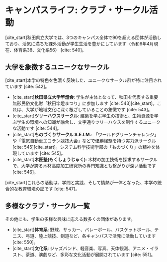 # キャンパスライフ: クラブ・サークル活動

[cite_start]秋田県立大学では、3つのキャンパス全体で90を超える団体が活動しており、活気に満ちた課外活動が学生生活を豊かにしています（令和6年4月現在、体育系38、文化系56） [cite: 540]。

## 大学を象徴するユニークなサークル

[cite_start]本学の特色を色濃く反映した、ユニークなサークル群が特に注目されています [cite: 542]。

* [cite_start]**秋田県立大学竿燈会**: 学生が主体となって、秋田を代表する重要無形民俗文化財「秋田竿燈まつり」に参加します [cite: 543][cite_start]。これは、大学が地域文化に深く根ざしていることの象徴です [cite: 543]。
* [cite_start]**ツリーハウスサークル**: 建築を学ぶ学生の技術と、生物資源を学ぶ学生の環境への知識が融合し、文字通りツリーハウスを制作するユニークな活動です [cite: 544]。
* [cite_start]**ものづくりサークル S.E.I.M.**: 「ワールドグリーンチャレンジ」や「電気自動車エコラン競技大会」などで優勝経験を持つ実力派サークル [cite: 545][cite_start]。システム科学技術学部の「ものづくり」の精神を体現しています [cite: 545]。
* [cite_start]**木匠塾(もくしょうじゅく)**: 木材の加工技術を探求するサークルで、大学が誇る木材高度加工研究所の専門知識とも繋がりが深い活動です [cite: 546]。

[cite_start]これらの活動は、学問と実践、そして情熱が一体となった、本学の統合的な教育環境の証です [cite: 547]。

## 多様なクラブ・サークル一覧

その他にも、学生の多様な興味に応える数多くの団体があります。

* [cite_start]**体育系**: 野球、サッカー、バレーボール、バスケットボール、テニス、弓道、陸上競技、剣道など、各キャンパスで活発に活動しています [cite: 550]。
* [cite_start]**文化系**: ジャズバンド、軽音楽、写真、天体観測、アニメ・イラスト、茶道、演劇など、多彩な文化活動が展開されています [cite: 551]。